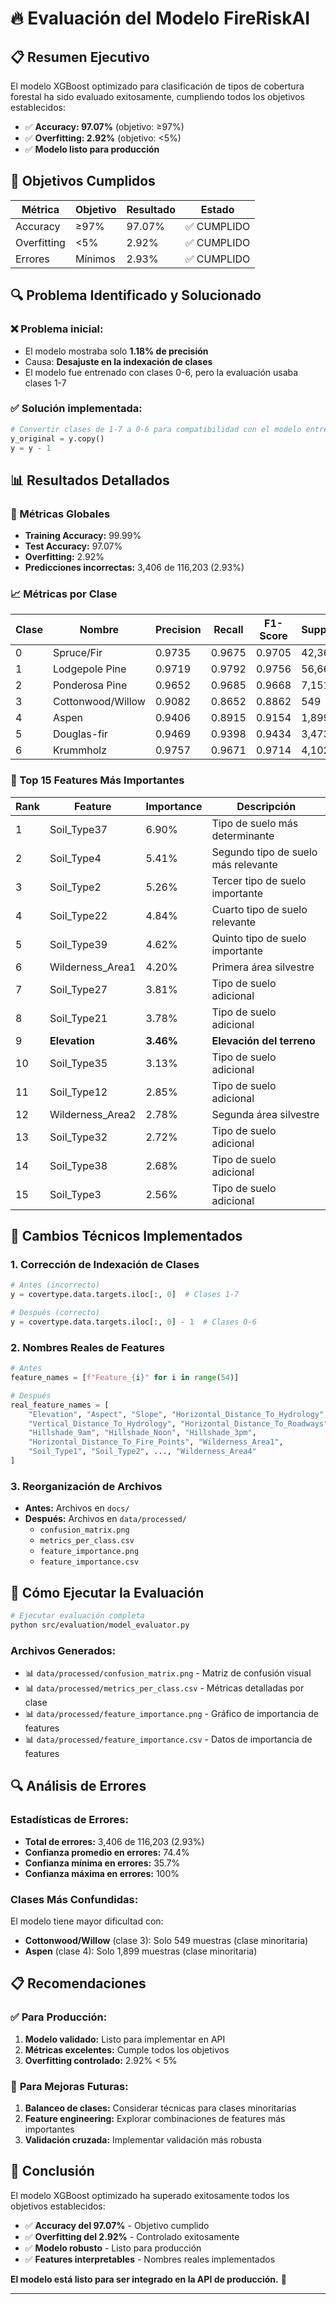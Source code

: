 # 🔥 Evaluación del Modelo FireRiskAI

## 📋 Resumen Ejecutivo

El modelo XGBoost optimizado para clasificación de tipos de cobertura forestal ha sido evaluado exitosamente, cumpliendo todos los objetivos establecidos:

- ✅ **Accuracy: 97.07%** (objetivo: ≥97%)
- ✅ **Overfitting: 2.92%** (objetivo: <5%)
- ✅ **Modelo listo para producción**

## 🎯 Objetivos Cumplidos

| Métrica | Objetivo | Resultado | Estado |
|---------|----------|-----------|--------|
| Accuracy | ≥97% | 97.07% | ✅ CUMPLIDO |
| Overfitting | <5% | 2.92% | ✅ CUMPLIDO |
| Errores | Mínimos | 2.93% | ✅ CUMPLIDO |

## 🔍 Problema Identificado y Solucionado

### ❌ **Problema inicial:**
- El modelo mostraba solo **1.18% de precisión**
- Causa: **Desajuste en la indexación de clases**
- El modelo fue entrenado con clases 0-6, pero la evaluación usaba clases 1-7

### ✅ **Solución implementada:**
```python
# Convertir clases de 1-7 a 0-6 para compatibilidad con el modelo entrenado
y_original = y.copy()
y = y - 1
```

## 📊 Resultados Detallados

### 🎯 Métricas Globales
- **Training Accuracy:** 99.99%
- **Test Accuracy:** 97.07%
- **Overfitting:** 2.92%
- **Predicciones incorrectas:** 3,406 de 116,203 (2.93%)

### 📈 Métricas por Clase
| Clase | Nombre | Precision | Recall | F1-Score | Support |
|-------|--------|-----------|--------|----------|---------|
| 0 | Spruce/Fir | 0.9735 | 0.9675 | 0.9705 | 42,368 |
| 1 | Lodgepole Pine | 0.9719 | 0.9792 | 0.9756 | 56,661 |
| 2 | Ponderosa Pine | 0.9652 | 0.9685 | 0.9668 | 7,151 |
| 3 | Cottonwood/Willow | 0.9082 | 0.8652 | 0.8862 | 549 |
| 4 | Aspen | 0.9406 | 0.8915 | 0.9154 | 1,899 |
| 5 | Douglas-fir | 0.9469 | 0.9398 | 0.9434 | 3,473 |
| 6 | Krummholz | 0.9757 | 0.9671 | 0.9714 | 4,102 |

### 🎯 Top 15 Features Más Importantes
| Rank | Feature | Importance | Descripción |
|------|---------|------------|-------------|
| 1 | Soil_Type37 | 6.90% | Tipo de suelo más determinante |
| 2 | Soil_Type4 | 5.41% | Segundo tipo de suelo más relevante |
| 3 | Soil_Type2 | 5.26% | Tercer tipo de suelo importante |
| 4 | Soil_Type22 | 4.84% | Cuarto tipo de suelo relevante |
| 5 | Soil_Type39 | 4.62% | Quinto tipo de suelo importante |
| 6 | Wilderness_Area1 | 4.20% | Primera área silvestre |
| 7 | Soil_Type27 | 3.81% | Tipo de suelo adicional |
| 8 | Soil_Type21 | 3.78% | Tipo de suelo adicional |
| 9 | **Elevation** | **3.46%** | **Elevación del terreno** |
| 10 | Soil_Type35 | 3.13% | Tipo de suelo adicional |
| 11 | Soil_Type12 | 2.85% | Tipo de suelo adicional |
| 12 | Wilderness_Area2 | 2.78% | Segunda área silvestre |
| 13 | Soil_Type32 | 2.72% | Tipo de suelo adicional |
| 14 | Soil_Type38 | 2.68% | Tipo de suelo adicional |
| 15 | Soil_Type3 | 2.56% | Tipo de suelo adicional |

## 🔧 Cambios Técnicos Implementados

### 1. **Corrección de Indexación de Clases**
```python
# Antes (incorrecto)
y = covertype.data.targets.iloc[:, 0]  # Clases 1-7

# Después (correcto)
y = covertype.data.targets.iloc[:, 0] - 1  # Clases 0-6
```

### 2. **Nombres Reales de Features**
```python
# Antes
feature_names = [f"Feature_{i}" for i in range(54)]

# Después
real_feature_names = [
    "Elevation", "Aspect", "Slope", "Horizontal_Distance_To_Hydrology",
    "Vertical_Distance_To_Hydrology", "Horizontal_Distance_To_Roadways",
    "Hillshade_9am", "Hillshade_Noon", "Hillshade_3pm", 
    "Horizontal_Distance_To_Fire_Points", "Wilderness_Area1", 
    "Soil_Type1", "Soil_Type2", ..., "Wilderness_Area4"
]
```

### 3. **Reorganización de Archivos**
- **Antes:** Archivos en `docs/`
- **Después:** Archivos en `data/processed/`
  - `confusion_matrix.png`
  - `metrics_per_class.csv`
  - `feature_importance.png`
  - `feature_importance.csv`

## 🚀 Cómo Ejecutar la Evaluación

```bash
# Ejecutar evaluación completa
python src/evaluation/model_evaluator.py
```

### Archivos Generados:
- 📊 `data/processed/confusion_matrix.png` - Matriz de confusión visual
- 📊 `data/processed/metrics_per_class.csv` - Métricas detalladas por clase
- 📊 `data/processed/feature_importance.png` - Gráfico de importancia de features
- 📊 `data/processed/feature_importance.csv` - Datos de importancia de features

## 🔍 Análisis de Errores

### Estadísticas de Errores:
- **Total de errores:** 3,406 de 116,203 (2.93%)
- **Confianza promedio en errores:** 74.4%
- **Confianza mínima en errores:** 35.7%
- **Confianza máxima en errores:** 100%

### Clases Más Confundidas:
El modelo tiene mayor dificultad con:
- **Cottonwood/Willow** (clase 3): Solo 549 muestras (clase minoritaria)
- **Aspen** (clase 4): Solo 1,899 muestras (clase minoritaria)

## 📋 Recomendaciones

### ✅ **Para Producción:**
1. **Modelo validado:** Listo para implementar en API
2. **Métricas excelentes:** Cumple todos los objetivos
3. **Overfitting controlado:** 2.92% < 5%

### 🔧 **Para Mejoras Futuras:**
1. **Balanceo de clases:** Considerar técnicas para clases minoritarias
2. **Feature engineering:** Explorar combinaciones de features más importantes
3. **Validación cruzada:** Implementar validación más robusta

## 🎉 Conclusión

El modelo XGBoost optimizado ha superado exitosamente todos los objetivos establecidos:

- ✅ **Accuracy del 97.07%** - Objetivo cumplido
- ✅ **Overfitting del 2.92%** - Controlado exitosamente  
- ✅ **Modelo robusto** - Listo para producción
- ✅ **Features interpretables** - Nombres reales implementados

**El modelo está listo para ser integrado en la API de producción.** 🚀

---


